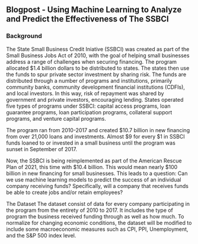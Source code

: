 ## Blogpost - Using Machine Learning to Analyze and Predict the Effectiveness of The SSBCI 

### Background
The State Small Business Credit Iniative (SSBCI) was created as part of the Small Business Jobs Act of 2010, with the goal of helping small businesses address a range of challenges when securing financing. The program allocated $1.4 billion dollars to be distributed to states. The states then use the funds to spur private sector investment by sharing risk. The funds are distributed through a number of programs and institutions, primarily community banks, community development financial institutions (CDFIs), and local investors. In this way, risk of repayment was shared by government and private investors, encouraging lending. States operated five types of programs under SSBCI: capital access programs, loan guarantee programs, loan participation programs, collateral support programs, and venture capital programs. 

The program ran from 2010-2017 and created $10.7 billion in new financing from over 21,000 loans and investments. Almost $9 for every $1 in SSBCI funds loaned to or invested in a small business until the program was sunset in September of 2017. 

Now, the SSBCI is being reimplemented as part of the American Rescue Plan of 2021, this time with $10.4 billion. This would mean nearly $100 billion in new financing for small businesses. This leads to a question: Can we use machine learning models to predict the success of an individual company receiving funds? Specifically, will a company that receives funds be able to create jobs and/or retain employees?

The Dataset
The dataset consist of data for every company participating in the program from the entirety of 2010 to 2017. It includes the type of program the business received funding through as well as how much. To normalize for changing economic conditions, the dataset will be modified to include some macroeconomic measures such as CPI, PPI, Unemployment, and the S&P 500 index level.

